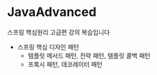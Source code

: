 # JavaAdvanced
스프링 핵심원리 고급편 강의 복습입니다

* 스프링 핵심 디자인 패턴 <br>
  * 템플릿 메서드 패턴, 전략 패턴, 템플릿 콜백 패턴
  * 프록시 패턴, 데코레이터 패턴
